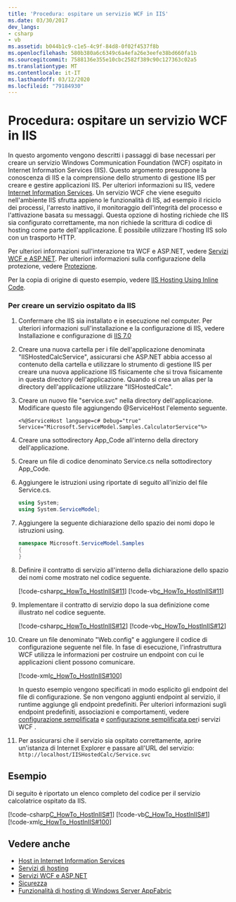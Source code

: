 ```yaml
---
title: 'Procedura: ospitare un servizio WCF in IIS'
ms.date: 03/30/2017
dev_langs:
- csharp
- vb
ms.assetid: b044b1c9-c1e5-4c9f-84d8-0f02f4537f8b
ms.openlocfilehash: 580b380a6c6349c6a4efa26e3eefe38bd660fa1b
ms.sourcegitcommit: 7588136e355e10cbc2582f389c90c127363c02a5
ms.translationtype: MT
ms.contentlocale: it-IT
ms.lasthandoff: 03/12/2020
ms.locfileid: "79184930"
---
```

# <a name="how-to-host-a-wcf-service-in-iis"></a>Procedura: ospitare un servizio WCF in IIS
In questo argomento vengono descritti i passaggi di base necessari per creare un servizio Windows Communication Foundation (WCF) ospitato in Internet Information Services (IIS). Questo argomento presuppone la conoscenza di IIS e la comprensione dello strumento di gestione IIS per creare e gestire applicazioni IIS. Per ulteriori informazioni su IIS, vedere [Internet Information Services](https://www.iis.net/). Un servizio WCF che viene eseguito nell'ambiente IIS sfrutta appieno le funzionalità di IIS, ad esempio il riciclo dei processi, l'arresto inattivo, il monitoraggio dell'integrità del processo e l'attivazione basata su messaggi. Questa opzione di hosting richiede che IIS sia configurato correttamente, ma non richiede la scrittura di codice di hosting come parte dell'applicazione. È possibile utilizzare l'hosting IIS solo con un trasporto HTTP.  
  
 Per ulteriori informazioni sull'interazione tra WCF e ASP.NET, vedere [Servizi WCF e ASP.NET](../../../../docs/framework/wcf/feature-details/wcf-services-and-aspnet.md). Per ulteriori informazioni sulla configurazione della protezione, vedere [Protezione](../../../../docs/framework/wcf/feature-details/security.md).  
  
 Per la copia di origine di questo esempio, vedere [IIS Hosting Using Inline Code](../../../../docs/framework/wcf/samples/iis-hosting-using-inline-code.md).  
  
### <a name="to-create-a-service-hosted-by-iis"></a>Per creare un servizio ospitato da IIS  
  
1. Confermare che IIS sia installato e in esecuzione nel computer. Per ulteriori informazioni sull'installazione e la configurazione di IIS, vedere Installazione e configurazione di [IIS 7.0](https://docs.microsoft.com/iis/install/installing-iis-7/installing-necessary-iis-components-on-windows-vista)  
  
2. Creare una nuova cartella per i file dell'applicazione denominata "IISHostedCalcService", assicurarsi che ASP.NET abbia accesso al contenuto della cartella e utilizzare lo strumento di gestione IIS per creare una nuova applicazione IIS fisicamente che si trova fisicamente in questa directory dell'applicazione. Quando si crea un alias per la directory dell'applicazione utilizzare "IISHostedCalc".  
  
3. Creare un nuovo file "service.svc" nella directory dell'applicazione. Modificare questo file aggiungendo @ServiceHost l'elemento seguente.  
  
   ```
   <%@ServiceHost language=c# Debug="true" Service="Microsoft.ServiceModel.Samples.CalculatorService"%>
   ```  
  
4. Creare una sottodirectory App_Code all'interno della directory dell'applicazione.  
  
5. Creare un file di codice denominato Service.cs nella sottodirectory App_Code.  
  
6. Aggiungere le istruzioni using riportate di seguito all'inizio del file Service.cs.  
  
    ```csharp  
    using System;  
    using System.ServiceModel;  
    ```  
  
7. Aggiungere la seguente dichiarazione dello spazio dei nomi dopo le istruzioni using.  
  
    ```csharp  
    namespace Microsoft.ServiceModel.Samples  
    {  
    }  
    ```  
  
8. Definire il contratto di servizio all'interno della dichiarazione dello spazio dei nomi come mostrato nel codice seguente.  
  
     [!code-csharp[c_HowTo_HostInIIS#11](../../../../samples/snippets/csharp/VS_Snippets_CFX/c_howto_hostiniis/cs/source.cs#11)]
     [!code-vb[c_HowTo_HostInIIS#11](../../../../samples/snippets/visualbasic/VS_Snippets_CFX/c_howto_hostiniis/vb/source.vb#11)]  
  
9. Implementare il contratto di servizio dopo la sua definizione come illustrato nel codice seguente.  
  
     [!code-csharp[c_HowTo_HostInIIS#12](../../../../samples/snippets/csharp/VS_Snippets_CFX/c_howto_hostiniis/cs/source.cs#12)]
     [!code-vb[c_HowTo_HostInIIS#12](../../../../samples/snippets/visualbasic/VS_Snippets_CFX/c_howto_hostiniis/vb/source.vb#12)]  
  
10. Creare un file denominato "Web.config" e aggiungere il codice di configurazione seguente nel file. In fase di esecuzione, l'infrastruttura WCF utilizza le informazioni per costruire un endpoint con cui le applicazioni client possono comunicare.  
  
     [!code-xml[c_HowTo_HostInIIS#100](../../../../samples/snippets/csharp/VS_Snippets_CFX/c_howto_hostiniis/common/web.config#100)]
  
     In questo esempio vengono specificati in modo esplicito gli endpoint del file di configurazione. Se non vengono aggiunti endpoint al servizio, il runtime aggiunge gli endpoint predefiniti. Per ulteriori informazioni sugli endpoint predefiniti, associazioni e comportamenti, vedere [configurazione semplificata](../../../../docs/framework/wcf/simplified-configuration.md) e [configurazione semplificata per](../../../../docs/framework/wcf/samples/simplified-configuration-for-wcf-services.md)i servizi WCF .  
  
11. Per assicurarsi che il servizio sia ospitato correttamente, aprire un'istanza di Internet Explorer e passare all'URL del servizio: `http://localhost/IISHostedCalc/Service.svc`  
  
## <a name="example"></a>Esempio  
 Di seguito è riportato un elenco completo del codice per il servizio calcolatrice ospitato da IIS.  
  
 [!code-csharp[C_HowTo_HostInIIS#1](../../../../samples/snippets/csharp/VS_Snippets_CFX/c_howto_hostiniis/cs/source.cs#1)]
 [!code-vb[C_HowTo_HostInIIS#1](../../../../samples/snippets/visualbasic/VS_Snippets_CFX/c_howto_hostiniis/vb/source.vb#1)]
 [!code-xml[c_HowTo_HostInIIS#100](../../../../samples/snippets/csharp/VS_Snippets_CFX/c_howto_hostiniis/common/web.config#100)]  
  
## <a name="see-also"></a>Vedere anche

- [Host in Internet Information Services](../../../../docs/framework/wcf/feature-details/hosting-in-internet-information-services.md)
- [Servizi di hosting](../../../../docs/framework/wcf/hosting-services.md)
- [Servizi WCF e ASP.NET](../../../../docs/framework/wcf/feature-details/wcf-services-and-aspnet.md)
- [Sicurezza](../../../../docs/framework/wcf/feature-details/security.md)
- [Funzionalità di hosting di Windows Server AppFabric](https://docs.microsoft.com/previous-versions/appfabric/ee677189(v=azure.10))
